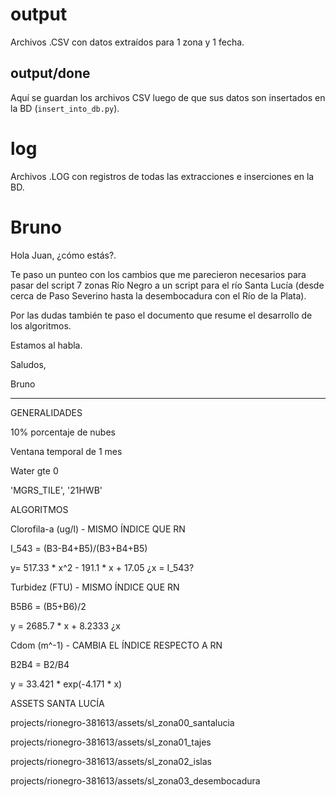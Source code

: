 # output

Archivos .CSV con datos extraídos para 1 zona y 1 fecha. 

## output/done

Aquí se guardan los archivos CSV luego de que sus datos son insertados en la BD (`insert_into_db.py`).

# log

Archivos .LOG con registros de todas las extracciones e inserciones en la BD.




# Bruno

Hola Juan, ¿cómo estás?.


Te paso un punteo con los cambios que me parecieron necesarios para pasar del script 7 zonas Río Negro a un script para el río Santa Lucía (desde cerca de Paso Severino hasta la desembocadura con el Río de la Plata).


Por las dudas también te paso el documento que resume el desarrollo de los algoritmos.


Estamos al habla.

 

Saludos,

Bruno

- - -
 
GENERALIDADES

10% porcentaje de nubes

Ventana temporal de 1 mes

Water gte 0

'MGRS_TILE', '21HWB'

ALGORITMOS


Clorofila-a (ug/l) - MISMO ÍNDICE QUE RN


I_543 = (B3-B4+B5)/(B3+B4+B5)

y= 517.33 * x^2 - 191.1 * x + 17.05
¿x = I_543?

 

Turbidez (FTU) - MISMO ÍNDICE QUE RN

B5B6 = (B5+B6)/2

y = 2685.7 * x + 8.2333
¿x 
 

Cdom (m^-1) - CAMBIA EL ÍNDICE RESPECTO A RN


B2B4 = B2/B4

y = 33.421 * exp(-4.171 * x)

 

ASSETS SANTA LUCÍA

projects/rionegro-381613/assets/sl_zona00_santalucia

projects/rionegro-381613/assets/sl_zona01_tajes

projects/rionegro-381613/assets/sl_zona02_islas

projects/rionegro-381613/assets/sl_zona03_desembocadura

 